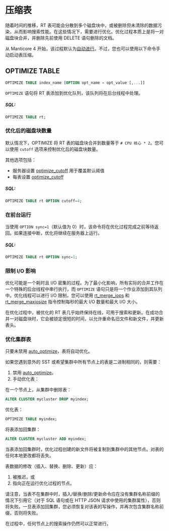 # 压缩表

随着时间的推移，RT 表可能会分散到多个磁盘块中，或被删除但未清除的数据污染，从而影响搜索性能。在这些情况下，需要进行优化。优化过程本质上是将一对磁盘块合并，并删除先前使用 DELETE 语句删除的文档。

从 Manticore 4 开始，该过程默认为[自动进行](../Server_settings/Searchd.md#auto_optimize)。不过，您也可以使用以下命令手动启动表压缩。

## OPTIMIZE TABLE

<!-- example optimize -->
```sql
OPTIMIZE TABLE index_name [OPTION opt_name = opt_value [,...]]
```

`OPTIMIZE` 语句将 RT 表添加到优化队列，该队列将在后台线程中处理。

<!-- intro -->
##### SQL:

<!-- request SQL -->

```sql
OPTIMIZE TABLE rt;
```
<!-- end -->

### 优化后的磁盘块数量

<!-- example optimize_cutoff -->

默认情况下，OPTIMIZE 将 RT 表的磁盘块合并到数量等于 `# CPU 核心 * 2`。您可以使用 `cutoff` 选项来控制优化后的磁盘块数量。

其他选项包括：

- 服务器设置 [optimize_cutoff](../Server_settings/Searchd.md#optimize_cutoff) 用于覆盖默认阈值
- 每表设置 [optimize_cutoff](../Creating_a_table/Local_tables/Plain_and_real-time_table_settings.md#optimize_cutoff)

<!-- intro -->
##### SQL:

<!-- request SQL -->

```sql
OPTIMIZE TABLE rt OPTION cutoff=4;
```
<!-- end -->

### 在前台运行

<!-- example optimize_sync -->

当使用 `OPTION sync=1`（默认值为 0）时，该命令将在优化过程完成之前等待返回。如果连接中断，优化将继续在服务器上运行。

<!-- intro -->
##### SQL:

<!-- request SQL -->

```sql
OPTIMIZE TABLE rt OPTION sync=1;
```
<!-- end -->

### 限制 I/O 影响

优化可能是一个耗时且 I/O 密集的过程。为了最小化影响，所有实际的合并工作在一个特殊的后台线程中串行执行，而 `OPTIMIZE` 语句只是将一个作业添加到其队列中。优化线程可以进行 I/O 限制，您可以使用 [rt_merge_iops](../Server_settings/Searchd.md#rt_merge_iops) 和 [rt_merge_maxiosize](../Server_settings/Searchd.md#rt_merge_maxiosize) 指令控制每秒的最大 I/O 数量和最大 I/O 大小。

在优化过程中，被优化的 RT 表几乎始终保持在线，可用于搜索和更新。在成功合并一对磁盘块时，它会被锁定很短的时间，以允许重命名旧文件和新文件，并更新表头。

### 优化集群表

只要未禁用 [auto_optimize](../Server_settings/Searchd.md#auto_optimize)，表将自动优化。

如果您遇到意外的 SST 或希望集群中所有节点上的表是二进制相同的，则需要：

1. 禁用 [auto_optimize](../Server_settings/Searchd.md#auto_optimize)。
2. 手动优化表：
<!-- example cluster_manual_drop -->
在一个节点上，从集群中删除表：
<!-- request SQL -->
```sql
ALTER CLUSTER mycluster DROP myindex;
```
<!-- end -->
<!-- example cluster_manual_optimize -->
优化表：
<!-- request SQL -->

```sql
OPTIMIZE TABLE myindex;
```
<!-- end -->
<!-- example cluster_manual_add -->
将表添加回集群：
<!-- request SQL -->

```sql
ALTER CLUSTER mycluster ADD myindex;
```
<!-- end -->

当表添加回集群时，优化过程创建的新文件将被复制到集群中的其他节点。对表的任何本地更改都将丢失。

表数据的修改（插入、替换、删除、更新）应：

1. 被推迟，或
2. 指向正在运行优化过程的节点。

请注意，当表不在集群中时，插入/替换/删除/更新命令应在没有集群名称前缀的情况下引用它（对于 SQL 语句或在 HTTP JSON 请求中使用的集群属性），否则将失败。一旦表添加回集群，您必须恢复对该表的写操作，并再次包含集群名称前缀，否则将失败。

在过程中，任何节点上的搜索操作仍然可以正常进行。

<!-- proofread -->
